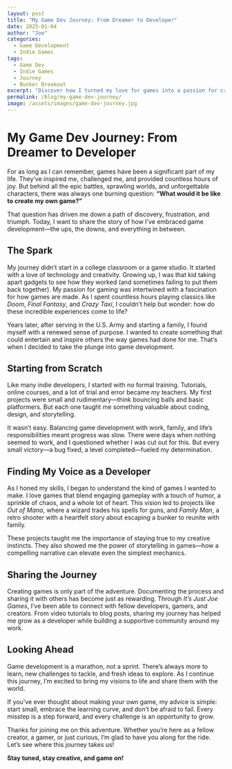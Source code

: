 ```yaml
---
layout: post
title: "My Game Dev Journey: From Dreamer to Developer"
date: 2025-01-04
author: "Joe"
categories: 
  - Game Development
  - Indie Games
tags: 
  - Game Dev
  - Indie Games
  - Journey
  - Bunker Breakout
excerpt: "Discover how I turned my love for games into a passion for creating them, navigating the ups and downs of indie game development."
permalink: /blog/my-game-dev-journey/
image: /assets/images/game-dev-journey.jpg
---
```


# My Game Dev Journey: From Dreamer to Developer

For as long as I can remember, games have been a significant part of my life. They’ve inspired me, challenged me, and provided countless hours of joy. But behind all the epic battles, sprawling worlds, and unforgettable characters, there was always one burning question: **“What would it be like to create my own game?”**

That question has driven me down a path of discovery, frustration, and triumph. Today, I want to share the story of how I’ve embraced game development—the ups, the downs, and everything in between.

## The Spark

My journey didn’t start in a college classroom or a game studio. It started with a love of technology and creativity. Growing up, I was that kid taking apart gadgets to see how they worked (and sometimes failing to put them back together). My passion for gaming was intertwined with a fascination for how games are made. As I spent countless hours playing classics like *Doom*, *Final Fantasy*, and *Crazy Taxi*, I couldn’t help but wonder: how do these incredible experiences come to life?

Years later, after serving in the U.S. Army and starting a family, I found myself with a renewed sense of purpose. I wanted to create something that could entertain and inspire others the way games had done for me. That’s when I decided to take the plunge into game development.

## Starting from Scratch

Like many indie developers, I started with no formal training. Tutorials, online courses, and a lot of trial and error became my teachers. My first projects were small and rudimentary—think bouncing balls and basic platformers. But each one taught me something valuable about coding, design, and storytelling.

It wasn’t easy. Balancing game development with work, family, and life’s responsibilities meant progress was slow. There were days when nothing seemed to work, and I questioned whether I was cut out for this. But every small victory—a bug fixed, a level completed—fueled my determination.

## Finding My Voice as a Developer

As I honed my skills, I began to understand the kind of games I wanted to make. I love games that blend engaging gameplay with a touch of humor, a sprinkle of chaos, and a whole lot of heart. This vision led to projects like *Out of Mana*, where a wizard trades his spells for guns, and *Family Man*, a retro shooter with a heartfelt story about escaping a bunker to reunite with family.

These projects taught me the importance of staying true to my creative instincts. They also showed me the power of storytelling in games—how a compelling narrative can elevate even the simplest mechanics.

## Sharing the Journey

Creating games is only part of the adventure. Documenting the process and sharing it with others has become just as rewarding. Through *It’s Just Joe Games*, I’ve been able to connect with fellow developers, gamers, and creators. From video tutorials to blog posts, sharing my journey has helped me grow as a developer while building a supportive community around my work.

## Looking Ahead

Game development is a marathon, not a sprint. There’s always more to learn, new challenges to tackle, and fresh ideas to explore. As I continue this journey, I’m excited to bring my visions to life and share them with the world.

If you’ve ever thought about making your own game, my advice is simple: start small, embrace the learning curve, and don’t be afraid to fail. Every misstep is a step forward, and every challenge is an opportunity to grow.

Thanks for joining me on this adventure. Whether you’re here as a fellow creator, a gamer, or just curious, I’m glad to have you along for the ride. Let’s see where this journey takes us!

**Stay tuned, stay creative, and game on!**

